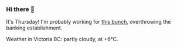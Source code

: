 ### Hi there :wave:

It's Thursday! I'm probably working for [this bunch](https://github.com/kohofinancial), overthrowing the banking establishment.

Weather in Victoria BC: partly cloudy, at +6°C.
